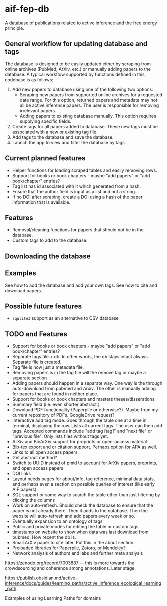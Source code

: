 # aif-fep-db
A database of publications related to active inference and the free energy principle.
<!-- See: https://stackoverflow.com/questions/69723198/dash-datatable-drop-down-filter -->

## General workflow for updating database and tags

The database is designed to be easily updated either by scraping from online archives (PubMed, ArXiv, etc.) or manually adding papers to the database. A typical workflow supported by functions defined in this codebase is as follows:
1. Add new papers to database using one of the following two options:
   - Scraping new papers from supported online archives for a requested date range. For this option, returned papers and metadata may not all be active inference papers. The user is responsible for removing irrelevant papers.
   - Adding papers to existing database manually. This option requires supplying specific fields.
2. Create tags for all papers added to database. These new tags must be associated with a new or existing tag file.
3. Add tags to the database and save the database.
4. Launch the app to view and filter the database by tags. 

## Current planned features
* Helper functions for loading scraped tables and easily removing rows.
* Support for books or book chapters - maybe "add papers" or "add book/chapter" entries?
* Tag list has id associated with it which generated from a hash.
* Ensure that the author field is input as a list and not a string.
* If no DOI after scraping, create a DOI using a hash of the paper information that is available.

## Features
* Removal/cleaning functions for papers that should not be in the database.
* Custom tags to add to the database.

## Downloading the database

## Examples
See how to add the database and add your own tags.
See how to cite and download papers.

## Possible future features
* `squlite3` support as an alternative to CSV database

## TODO and Features
* Support for books or book chapters - maybe "add papers" or "add book/chapter" entries?
* Separate tags file + db. In other words, the db stays intact always. Separate file is created.
* Tag file is now just a metadata file. 
* Removing papers is in the tag file will the remove tag or maybe a separate section
* Adding papers should happen in a separate way. One way is the through auto-download from pubmed and Arxiv. The other is manually adding for papers that are found in neither place.
* Support for books or book chapters and masters theses/disserations
* Summary field (i.e. even shorter abstract.)
* Download PDF functionality (Paperpile or otherwise?). Maybe from my current repository of PDFs. GoogleDrive request?
* Interactive add tag mode. Goes through the table one at a time in terminal, displaying the row. Lists all current tags. The user can then add tags. Accepted commands include "add tag [tag]" and "next file" or "previous file". Only lists files without tags yet.
* ArXiv and BioArXiv support for preprints or open-access material
* Bib-tex export and or citation support. Perhaps option for APA as well.
* Links to all open access papers.
* Get abstract method?
* Switch to UUID instead of pmid to account for ArXiv papers, preprints, and open access papers
* DOI links
* Layout needs pages for about/info, tag reference, minimal data stats, and perhaps even a section on possible queries of interest (like early AIF papers)
* SQL support or some way to search the table other than just filtering by clicking the columns
* Work on auto-refresh. Should check the database to ensure that the paper is not already there. Then it adds to the database. Then the website will auto-refresh and add papers every week or so.
* Eventually expansion to an ontology of tags
* Public and private modes for editing the table or custom tags
* timestamp on website to show when data was last download from pubmed. How recent the db is.
* Small ArXiv paper to cite later. Put this in the about section.
* Preloaded libraries for Paperpile, Zotoro, or Mendeley?
* Network analysis of authors and labs and further meta analysis

https://zenodo.org/record/7093837 -- this is more towards the crowdsourcing and coherence among annotations. Later stage.

https://publish.obsidian.md/active-inference/docs/guides/learning_paths/active_inference_ecological_learning_path

Examples of using Learning Paths for domains